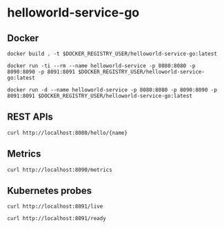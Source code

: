 
# helloworld-service-go

## Docker
```
docker build . -t $DOCKER_REGISTRY_USER/helloworld-service-go:latest

docker run -ti --rm --name helloworld-service -p 8080:8080 -p 8090:8090 -p 8091:8091 $DOCKER_REGISTRY_USER/helloworld-service-go:latest

docker run -d --name helloworld-service -p 8080:8080 -p 8090:8090 -p 8091:8091 $DOCKER_REGISTRY_USER/helloworld-service-go:latest
```

## REST APIs
```
curl http://localhost:8080/hello/{name}
```

## Metrics
```
curl http://localhost:8090/metrics
```

## Kubernetes probes
```
curl http://localhost:8091/live

curl http://localhost:8091/ready
```

